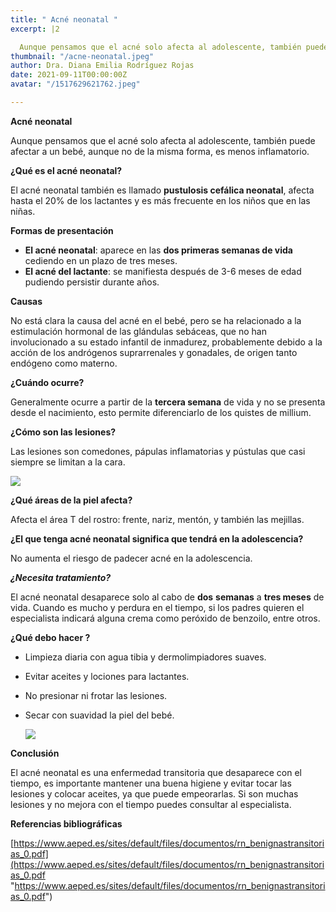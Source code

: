 ```yaml
---
title: " Acné neonatal "
excerpt: |2

  Aunque pensamos que el acné solo afecta al adolescente, también puede afectar a un bebé, aunque no de la misma forma, es menos inflamatorio.
thumbnail: "/acne-neonatal.jpeg"
author: Dra. Diana Emilia Rodríguez Rojas
date: 2021-09-11T00:00:00Z
avatar: "/1517629621762.jpeg"

---
```

**Acné neonatal**

Aunque pensamos que el acné solo afecta al adolescente, también puede afectar a un bebé, aunque no de la misma forma, es menos inflamatorio.

**¿Qué es el acné neonatal?**

El acné neonatal también es llamado **pustulosis cefálica neonatal**, afecta hasta el 20% de los lactantes y es más frecuente en los niños que en las niñas.

**Formas de presentación**

* **El acné neonatal**: aparece en las **dos primeras semanas de vida** cediendo en un plazo de tres meses.
* **El acné del lactante**: se manifiesta después de 3-6 meses de edad pudiendo persistir durante años.

**Causas**

No está clara la causa del acné en el bebé, pero se ha relacionado a la estimulación hormonal de las glándulas sebáceas, que no han involucionado a su estado infantil de inmadurez, probablemente debido a la acción de los andrógenos suprarrenales y gonadales, de origen tanto endógeno como materno.

**¿Cuándo ocurre?**

Generalmente ocurre a partir de la **tercera semana** de vida y no se presenta desde el nacimiento, esto permite diferenciarlo de los quistes de millium.

**¿Cómo son las lesiones?**

Las lesiones son comedones, pápulas inflamatorias y pústulas que casi siempre se limitan a la cara.

![](/webmddddd.jpeg)

**¿Qué áreas de la piel afecta?**

Afecta el área T del rostro: frente, nariz, mentón, y también las mejillas.

**¿El que tenga acné neonatal significa que tendrá en la adolescencia?**

  No aumenta el riesgo de padecer acné en la adolescencia.

**_¿Necesita tratamiento?_**

El acné neonatal desaparece solo al cabo de **dos** **semanas** a **tres meses** de vida. Cuando es mucho y perdura en el tiempo, si los padres quieren el especialista indicará alguna crema como peróxido de benzoilo, entre otros.

**¿Qué debo hacer ?**

* Limpieza diaria con agua tibia y dermolimpiadores suaves.
* Evitar aceites y lociones para lactantes.
* No presionar ni frotar las lesiones.
* Secar con suavidad la piel del bebé.

  ![](/1922092292001_5700694944001_5700664926001-vs.jpeg)

**Conclusión**

El acné neonatal es una enfermedad transitoria que desaparece con el tiempo, es importante mantener una buena higiene y evitar tocar las lesiones y colocar aceites, ya que puede empeorarlas. Si son muchas lesiones y no mejora con el tiempo puedes consultar al especialista.

**Referencias bibliográficas**

[https://www.aeped.es/sites/default/files/documentos/rn_benignastransitorias_0.pdf](https://www.aeped.es/sites/default/files/documentos/rn_benignastransitorias_0.pdf "https://www.aeped.es/sites/default/files/documentos/rn_benignastransitorias_0.pdf")